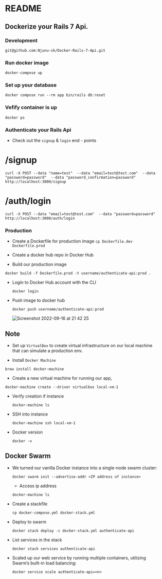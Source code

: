 # README

## Dockerize your Rails 7 Api.

### Development

`git@github.com:Njunu-sk/Docker-Rails-7-Api.git`

### Run docker image

`docker-compose up`

### Set up your database

`docker compose run --rm app bin/rails db:reset`

### Vefify container is up

`docker ps`

### Authenticate your Rails Api

- Check out the `signup` & `login` end - points

 # /signup

 `curl -X POST --data "name=test"  --data "email=test@test.com"  --data "password=password"  --data "password_confirmation=password" http://localhost:3000/signup`

# /auth/login

`curl -X POST --data "email=test@test.com"  --data "password=password" http://localhost:3000/auth/login`

### Production

- Create a Dockerfile for production image
`cp Dockerfile.dev Dockerfile.prod`

- Create a docker hub repo in Docker Hub

- Build our production image

 `docker build -f Dockerfile.prod -t username/authenticate-api:prod .`

- Login to Docker Hub account with the CLI

  `docker login`

- Push image to docker hub

  `docker push username/authenticate-api:prod`
  
  ![Screenshot 2022-09-16 at 21 42 25](https://user-images.githubusercontent.com/50931990/190710328-d815498f-7fd3-4223-81e8-a9c8574edd23.png)

## Note

- Set up `VirtualBox` to create virtual infrastructure on our local machine that can simulate a production env.

- Install `Docker Machine`

 `brew install docker-machine`

- Create a new virtual machine for running our app,

`docker-machine create --driver virtualbox local-vm-1`

- Verify creation if instance

  `docker-machine ls`

- SSH into instance

  `docker-machine ssh local-vm-1`
  
- Docker version

  `docker -v`

## Docker Swarm


- We turned our vanilla Docker instance into a single-node swarm cluster:

  `docker swarm init --advertise-addr <IP address of instance>`

  - Access ip address

  `docker-machine ls`

- Create a stackfile

  `cp docker-compose.yml docker-stack.yml`

- Deploy to swarm

  `docker stack deploy -c docker-stack.yml authenticate-api`

- List services in the stack

  `docker stack services authenticate-api`

- Scaled up our web service by running multiple containers, utilizing
Swarm’s built-in load balancing:

  `docker service scale authenticate-api=<n>`

